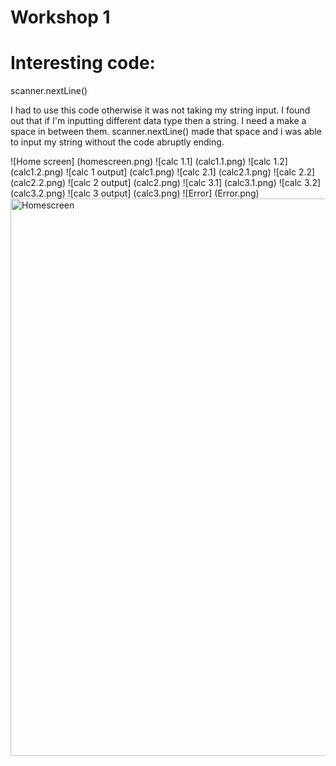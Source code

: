 # Workshop 1

# Interesting code:
scanner.nextLine()

I had to use this code otherwise it was not taking my string input. I found out that if I'm inputting different data type then a string. I need a make a space in between them. scanner.nextLine() made that space and i was able to input my string without the code abruptly ending. 

![Home screen] (homescreen.png)
![calc 1.1] (calc1.1.png)
![calc 1.2] (calc1.2.png)
![calc 1 output] (calc1.png)
![calc 2.1] (calc2.1.png)
![calc 2.2] (calc2.2.png)
![calc 2 output] (calc2.png)
![calc 3.1] (calc3.1.png)
![calc 3.2] (calc3.2.png)
![calc 3 output] (calc3.png)
![Error] (Error.png)
<img width="892" alt="Homescreen" src="https://github.com/user-attachments/assets/9e2f1111-b673-467e-87e7-e2ec17ddea9e" />

